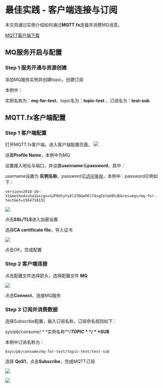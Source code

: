 # 最佳实践 - 客户端连接与订阅

本文将通过实例介绍如何通过**MQTT.fx**连接并消费MQ消息。

[MQTT客户端下载](http://www.jensd.de/apps/mqttfx/1.7.0/)

## MQ服务开启与配置
### Step 1 服务开通与资源创建
添加MQ服务实例并创建topic，创建订阅

本例中：

实例名称为：**mq-for-test**，topic名为：**topic-test**
，订阅名为：**test-sub**

## MQTT.fx客户端配置

### Step 1 客户端配置
打开MQTT.fx客户端，进入客户端配置页面，
![](/images/mq/example/客户端配置入口.png)

设置**Profile Name**，本例中为MQ

设置接入地址与端口，并设置**username**与**password**，其中：

username设置为 **实例名称**，password见[访问鉴权](/book/develop-manual/auth.md)，本例中：password示例如下：

    version=2018-10-31&method=sha1&sign=%2FRdtyYy4l27DUwFKl74sqZelmV0%3D&res=mqs/mq-for-test&et=1564718131

![](/images/mq/example/MQTT配置.png)

点击**SSL/TLS**进入加密设置

选择**CA certificate file**，导入证书

![](/images/mq/example/证书选择.png)

点击OK，完成配置

### Step 2 客户端连接
点击配置文件选择箭头，选择配置文件 **MQ**

![](/images/mq/example/选择配置文件.png)

点击**Connect**，连接MQ服务

### Step 3 订阅并消费数据

选择Subscribe配置，输入订阅名称，订阅命名规则如下：

$sys/pb/consume/**$实例名称**/**$TOPIC**/**$SUB**

本例中订阅名称为：
   
    $sys/pb/consume/mq-for-test/topic-test/test-sub

选择 **QoS1**，点击**Subscribe**，完成MQTT订阅

![](/images/mq/example/订阅.png)

![](/images/mq/example/订阅成功.png)

